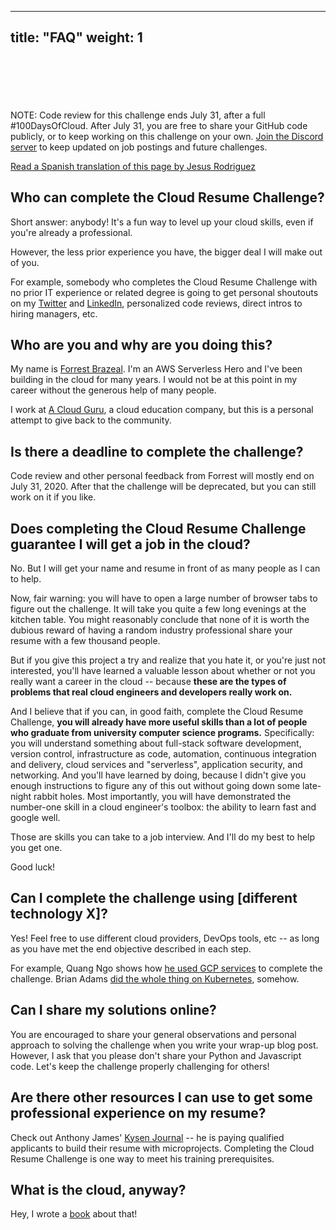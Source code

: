 
---
title: "FAQ"
weight: 1
---

<br>
<br>
<br>
<br>
<br>

<div class="info-msg">
  <i class="fa fa-info-circle"></i>
  NOTE: Code review for this challenge ends July 31, after a full #100DaysOfCloud. After July 31, you are free to share your GitHub code publicly, or to keep working on this challenge on your own. <a href="https://discord.gg/2PTwAth">Join the Discord server</a> to keep updated on job postings and future challenges.
</div>

[Read a Spanish translation of this page by Jesus Rodriguez](/faq_es)

## Who can complete the Cloud Resume Challenge?

Short answer: anybody! It's a fun way to level up your cloud skills, even if you're already a professional.

However, the less prior experience you have, the bigger deal I will make out of you.

For example, somebody who completes the Cloud Resume Challenge with no prior IT experience or related degree is going to get personal shoutouts on my [Twitter](https://twitter.com/forrestbrazeal) and [LinkedIn](https://www.linkedin.com/in/forrestbrazeal/), personalized code reviews, direct intros to hiring managers, etc.

## Who are you and why are you doing this?

My name is [Forrest Brazeal](https://forrestbrazeal.com). I'm an AWS Serverless Hero and I've been building in the cloud for many years. I would not be at this point in my career without the generous help of many people.

I work at [A Cloud Guru](https://acloud.guru), a cloud education company, but this is a personal attempt to give back to the community. 

## Is there a deadline to complete the challenge?
Code review and other personal feedback from Forrest will mostly end on July 31, 2020. After that the challenge will be deprecated, but you can still work on it if you like.

## Does completing the Cloud Resume Challenge guarantee I will get a job in the cloud?

No. But I will get your name and resume in front of as many people as I can to help.

Now, fair warning: you will have to open a large number of browser tabs to figure out the challenge. It will take you quite a few long evenings at the kitchen table. You might reasonably conclude that none of it is worth the dubious reward of having a random industry professional share your resume with a few thousand people.

But if you give this project a try and realize that you hate it, or you're just not interested, you'll have learned a valuable lesson about whether or not you really want a career in the cloud -- because **these are the types of problems that real cloud engineers and developers really work on.**

And I believe that if you can, in good faith, complete the Cloud Resume Challenge, **you will already have more useful skills than a lot of people who graduate from university computer science programs.** Specifically: you will understand something about full-stack software development, version control, infrastructure as code, automation, continuous integration and delivery, cloud services and "serverless", application security, and networking. And you'll have learned by doing, because I didn't give you enough instructions to figure any of this out without going down some late-night rabbit holes. Most importantly, you will have demonstrated the number-one skill in a cloud engineer's toolbox: the ability to learn fast and google well.

Those are skills you can take to a job interview. And I'll do my best to help you get one.

Good luck!

## Can I complete the challenge using [different technology X]?
Yes! Feel free to use different cloud providers, DevOps tools, etc -- as long as you have met the end objective described in each step.

For example, Quang Ngo shows how [he used GCP services](https://medium.com/@quangngotan95/the-cloud-resume-challenge-with-gcp-d331055b667c) to complete the challenge. Brian Adams [did the whole thing on Kubernetes](https://homelab.contrasting.org/technical/2020/06/26/cloud-resume-challenge.html), somehow.

## Can I share my solutions online?

You are encouraged to share your general observations and personal approach to solving the challenge when you write your wrap-up blog post. However, I ask that you please don't share your Python and Javascript code. Let's keep the challenge properly challenging for others!

## Are there other resources I can use to get some professional experience on my resume?

Check out Anthony James' [Kysen Journal](http://kysenjournal.com/) -- he is paying qualified applicants to build their resume with microprojects. Completing the Cloud Resume Challenge is one way to meet his training prerequisites.

## What is the cloud, anyway?

Hey, I wrote a [book](https://www.amazon.com/Read-Aloud-Cloud-Innocents-Inside/dp/1119677629/) about that!

